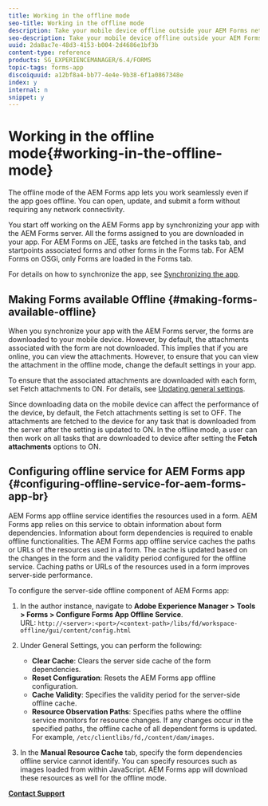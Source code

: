 ```yaml
---
title: Working in the offline mode
seo-title: Working in the offline mode
description: Take your mobile device offline outside your AEM Forms network range or in a completely offline mode and work on the AEM Forms app
seo-description: Take your mobile device offline outside your AEM Forms network range or in a completely offline mode and work on the AEM Forms app
uuid: 2da8ac7e-48d3-4153-b004-2d4686e1bf3b
content-type: reference
products: SG_EXPERIENCEMANAGER/6.4/FORMS
topic-tags: forms-app
discoiquuid: a12bf8a4-bb77-4e4e-9b38-6f1a0867348e
index: y
internal: n
snippet: y
---
```


# Working in the offline mode{#working-in-the-offline-mode}

The offline mode of the AEM Forms app lets you work seamlessly even if the app goes offline. You can open, update, and submit a form without requiring any network connectivity.

You start off working on the AEM Forms app by synchronizing your app with the AEM Forms server. All the forms assigned to you are downloaded in your app. For AEM Forms on JEE, tasks are fetched in the tasks tab, and startpoints associated forms and other forms in the Forms tab. For AEM Forms on OSGi, only Forms are loaded in the Forms tab.

For details on how to synchronize the app, see [Synchronizing the app](../../forms/using/sync-app.md).

## Making Forms available Offline {#making-forms-available-offline}

When you synchronize your app with the AEM Forms server, the forms are downloaded to your mobile device. However, by default, the attachments associated with the form are not downloaded. This implies that if you are online, you can view the attachments. However, to ensure that you can view the attachment in the offline mode, change the default settings in your app.

To ensure that the associated attachments are downloaded with each form, set Fetch attachments to ON. For details, see [Updating general settings](../../forms/using/update-general-settings.md).

Since downloading data on the mobile device can affect the performance of the device, by default, the Fetch attachments setting is set to OFF. The attachments are fetched to the device for any task that is downloaded from the server after the setting is updated to ON. In the offline mode, a user can then work on all tasks that are downloaded to device after setting the **Fetch attachments** options to ON.

## Configuring offline service for AEM Forms app <br> {#configuring-offline-service-for-aem-forms-app-br}

AEM Forms app offline service identifies the resources used in a form. AEM Forms app relies on this service to obtain information about form dependencies. Information about form dependencies is required to enable offline functionalities. The AEM Forms app offline service caches the paths or URLs of the resources used in a form. The cache is updated based on the changes in the form and the validity period configured for the offline service. Caching paths or URLs of the resources used in a form improves server-side performance.

To configure the server-side offline component of AEM Forms app:

1. In the author instance, navigate to **Adobe Experience Manager &gt;** **Tools &gt; Forms &gt; Configure Forms App Offline Service**.  
   URL: `http://<server>:<port>/<context-path>/libs/fd/workspace-offline/gui/content/config.html`

1. Under General Settings, you can perform the following:

    * **Clear Cache**: Clears the server side cache of the form dependencies.
    * **Reset Configuration**: Resets the AEM Forms app offline configuration.
    * **Cache Validity**: Specifies the validity period for the server-side offline cache.
    * **Resource Observation Paths**: Specifies paths where the offline service monitors for resource changes. If any changes occur in the specified paths, the offline cache of all dependent forms is updated. For example, `/etc/clientlibs/fd,/content/dam/images`.

1. In the **Manual Resource Cache** tab, specify the form dependencies offline service cannot identify. You can specify resources such as images loaded from within JavaScript. AEM Forms app will download these resources as well for the offline mode.

[**Contact Support**](https://www.adobe.com/account/sign-in.supportportal.html)
